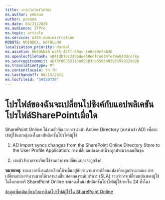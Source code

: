 ```yaml
---
title: การซิงโครไนซ์โปรไฟล์
ms.author: pebaum
author: pebaum
ms.date: 04/21/2020
ms.audience: ITPro
ms.topic: article
ms.service: o365-administration
ROBOTS: NOINDEX, NOFOLLOW
localization_priority: Normal
ms.assetid: 6b695be8-eaf5-44ff-b0ae-1e0d89e7ab36
ms.openlocfilehash: a841db70c238bdae58edfca634fe49a04ddce78a
ms.sourcegitcommit: ab75f66355116e995b3cb5505465b31989339e28
ms.translationtype: MT
ms.contentlocale: th-TH
ms.lasthandoff: 08/13/2021
ms.locfileid: "58320728"
---
```

# <a name="when-do-my-profile-changes-sync-to-the-sharepoint-user-profile-application"></a>โปรไฟล์ของฉันจะเปลี่ยนไปซิงค์กับแอปพลิเคชันโปรไฟล์SharePointเมื่อใด

SharePoint Online ใช้งานตัวจับเวลาการนําเข้า Active Directory (การนําเข้า AD) เพื่อนําเข้าผู้ใช้และกลุ่มลงในแอปพลิเคชันโปรไฟล์ผู้ใช้ 
  
1. AD Import syncs changes from the SharePoint Online Directory Store to the User Profile Application. การเปลี่ยนแปลงเหล่านี้จะถูกประมวลผลเป็นชุด
    
2. งานตัวจับเวลาจะเรียกใช้จนกว่าการเปลี่ยนแปลงจะถูกซิงค์
    
**หมายเหตุ**: ระยะเวลาที่งานต้องเรียกใช้จะขึ้นอยู่กับจํานวนการเปลี่ยนแปลงที่จะถูกประมวลผล การเปลี่ยนแปลงจํานวนมากใช้เวลานานขึ้น ข้อตกลงระดับบริการ (SLA) ระบุว่าการเปลี่ยนแปลงของผู้ใช้ในไดเรกทอรี SharePoint Online จะแสดงในแอปพลิเคชันโปรไฟล์ผู้ใช้ภายใน 24 ชั่วโมง 
  
[ข้อมูลเพิ่มเติมเกี่ยวกับการซิงค์โปรไฟล์ผู้ใช้ใน SharePoint Online](https://go.microsoft.com/fwlink/?linkid=875671)
  

